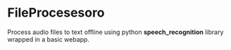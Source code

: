 # FileProcesesoro
Process audio files to text offline using python <strong>speech_recognition</strong> library wrapped in a basic webapp.
